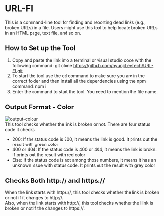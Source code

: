 # URL-FI

This is a command-line tool for finding and reporting dead links (e.g., broken URLs) in a file. Users might use this tool to help locate broken URLs in an HTML page, text file, and so on.

## How to Set up the Tool
1. Copy and paste the link into a terminal or visual studio code with the following command: git clone https://github.com/hyunjiLeeTech/URL-FI.git
2. To start the tool use the cd command to make sure you are in the correct folder and then install all the dependencies using the npm command: npm i 
3. Enter the command to start the tool. You need to mention the file name.

## Output Format - Color
![output-colour](https://lh3.googleusercontent.com/TiBG8E-xrvK4UJYIPNoKwKuyzWbQbtnUvLC_cpaxeiyjO8037Qz0Mm0kO6K1iX49mekTtfx6tkp0ro6w2nX8H_C3hK8Njz8QIC6gC9uK8yUZQkaVQZVohdXrpCzVRbh82HKe5IiQOA)
<br/>This tool checks whether the link is broken or not. There are four status code it checks
- 200: If the status code is 200, it means the link is good. It prints out the result with green color
- 400 or 404: If the status code is 400 or 404, it means the link is brokn. If prints out the result with red color
- Else: If the status code is not among those numbers, it means it has an unknown issue with status code. It prints out the result with grey color

## Checks Both http:// and https://
When the link starts with https://, this tool checks whether the link is broken or not if it changes to http://.
<br/>Also, when the link starts with http://, this tool checks whether the lilnk is broken or not if the changes to https://.